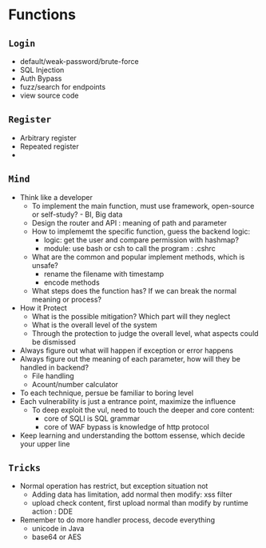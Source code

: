 # Functions
## `Login`
- default/weak-password/brute-force
- SQL Injection
- Auth Bypass
- fuzz/search for endpoints
- view source code

## `Register`
- Arbitrary register
- Repeated register
- 

## `Mind`
- Think like a developer
  - To implement the main function, must use framework, open-source or self-study?  - BI, Big data
  - Design the router and API : meaning of path and parameter
  - How to implememt the specific function, guess the backend logic:
    - logic: get the user and compare permission with hashmap?
    - module: use bash or csh to call the program : .cshrc
  - What are the common and popular implement methods, which is unsafe?
    - rename the filename with timestamp
    - encode methods
  - What steps does the function has? If we can break the normal meaning or process?
- How it Protect
  - What is the possible mitigation? Which part will they neglect
  - What is the overall level of the system
  - Through the protection to judge the overall level, what aspects could be dismissed
- Always figure out what will happen if exception or error happens
- Always figure out the meaning of each parameter, how will they be handled in backend?
  - File handling
  - Acount/number calculator
- To each technique, persue be familiar to boring level
- Each vulnerability is just a entrance point, maximize the influence
  - To deep exploit the vul, need to touch the deeper and core content: 
    - core of SQLI is SQL grammar
    - core of WAF bypass is knowledge of http protocol
- Keep learning and understanding the bottom essense, which decide your upper line   

## `Tricks`
- Normal operation has restrict, but exception situation not
  - Adding data has limitation, add normal then modify: xss filter
  - upload check content, first upload normal than modify by runtime action : DDE
- Remember to do more handler process, decode everything
  - unicode in Java
  - base64 or AES 
